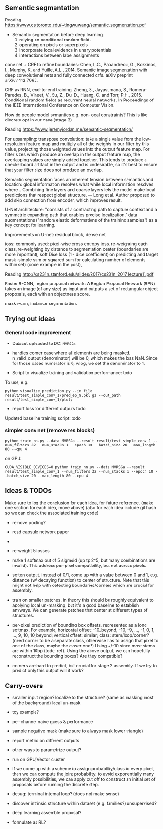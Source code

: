 ## Sementic segmentation

Reading https://www.cs.toronto.edu/~tingwuwang/semantic_segmentation.pdf

- Semantic segmentation before deep learning
    1. relying on conditional random field.
    2. operating on pixels or superpixels
    3. incorporate local evidence in unary potentials
    4. interactions between label assignments

conv net + CRF to refine boundaries:
Chen, L.C., Papandreou, G., Kokkinos, I., Murphy, K. and Yuille, A.L., 2014. Semantic image
segmentation with deep convolutional nets and fully connected crfs. arXiv preprint arXiv:1412.7062.

CRF as RNN, end-to-end training:
Zheng, S., Jayasumana, S., Romera-Paredes, B., Vineet, V., Su, Z., Du, D., Huang, C. and Torr, P.H., 2015.
Conditional random fields as recurrent neural networks. In Proceedings of the IEEE International
Conference on Computer Vision.

How do people model semantics e.g. non-local constraints?
This is like discrete opt in our case (stage 2).


Reading https://www.jeremyjordan.me/semantic-segmentation/

For upsampling:
transpose convolution: take a single value from the low-resolution feature map
and multiply all of the weights in our filter by this value,
projecting those weighted values into the output feature map.
For filter sizes which produce an overlap in the output feature map,
the overlapping values are simply added together.
This tends to produce a checkerboard artifact in the output and is undesirable,
so it's best to ensure that your filter size does not produce an overlap.

Semantic segmentation faces an inherent tension between semantics and location:
global information resolves what while local information resolves where...
Combining fine layers and coarse layers lets the model make local predictions
that respect global structure. ― Long et al.
Author proposed to add skip connection from encoder, which improves result.

U-Net architecture:
"consists of a contracting path to capture context and a symmetric expanding path that enables precise localization."
data augmentations ("random elastic deformations of the training samples") as a key concept for learning.

Improvements on U-net:
residual block, dense net


loss:
commonly used: pixel-wise cross entropy loss,
re-weighting each class, re-weighting by distance to segmentation center (boundaries are more important),
soft Dice loss (1 - dice coefficient) on predicting and target mask
(simple sum or squared sum for calculating number of elements within set) (code example in the post),

Reading http://cs231n.stanford.edu/slides/2017/cs231n_2017_lecture11.pdf

Faster R-CNN, region proposal network:
A Region Proposal Network (RPN) takes an image
(of any size) as input and outputs a set of rectangular
object proposals, each with an objectness score.

mask r-cnn, instance segmentation:


## Trying out ideas

### General code improvement

- Dataset uploaded to DC: `MVRSGa`

- handles corner case where all elements are being masked.
n_valid_output (denominator) will be 0, which makes the loss NaN.
Since for those cases numerator is 0, wlog, we set the denominator to 1.

- Script to visualize training and validation performance:
todo

To use, e.g.
```
python visualize_prediction.py --in_file result/test_simple_conv_1/pred_ep_9.pkl.gz --out_path result/test_simple_conv_1/plot/
```

- report loss for different outputs
todo


Updated baseline training script:
todo

### simpler conv net (remove res blocks)


```
python train_nn.py --data MVRSGa --result result/test_simple_conv_1 --num_filters 32 --num_stacks 1 --epoch 10 --batch_size 20 --max_length 80 --cpu 4
```


on GPU:
```
CUDA_VISIBLE_DEVICES=0 python train_nn.py --data MVRSGa --result result/test_simple_conv_1 --num_filters 32 --num_stacks 1 --epoch 10 --batch_size 20 --max_length 80 --cpu 4
```





## Ideas & TODOs

Make sure to log the conclusion for each idea, for future reference.
(make one section for each idea, move above)
(also for each idea include git hash so we can check the associated training code)

- remove pooling?

- read capsule network paper

-

- re-weight 5 losses

- make 1 softmax out of 5 sigmoid (up tp 2^5, but many combinations are invalid).
This address per-pixel compatibility, but not across pixels.

- soften output. instead of 0/1, come up with a value between 0 and 1, e.g.
distance (w/ decaying function) to center of structure.
Note that this might not help with detecting boundaries/corners which are crucial for assembly.

- train on smaller patches. in theory this should be roughly equivalent to
applying local un-masking, but it's a good baseline to establish anyways.
We can generate patches that center at different types of structures.

- per-pixel prediction of bounding box offsets,
represented as a long softmax. For example,
horizontal offset: -10_beyond, -10, -9, ..., -1, 0, 1, ..., 9, 10, 10_beyond;
vertical offset: similar; class: stem/loop/corner?
(need corner to be a separate class, otherwise has to assign that pixel to one of the class,
maybe the closer one?)
Using +/-10 since most stems are within 10bp (todo: ref).
Using the above output, we can hopefully reconstruct the bounding boxes?
Are they compatible?

- corners are hard to predict, but crucial for stage 2 assembly.
If we try to predict only this output will it work?

## Carry-overs

- smaller input region? localize to the structure? (same as masking most of the background)
local un-mask

- toy example?

- per-channel naive guess & performance

- sample negative mask (make sure to always mask lower triangle)

- report metric on different outputs

- other ways to parametrize output?

- run on GPU/Vector cluster

- if we come up with a scheme to assign probability/class to every pixel,
then we can compute the joint probability.
to avoid exponentially many assembly possibilities,
we can apply cut off to construct an initial set of proposals
before running the discrete step.

- debug: terminal internal loop? (does not make sense)

- discover intrinsic structure within dataset (e.g. families?) unsupervised?

- deep learning assemble proposal?

- formulate as RL?
